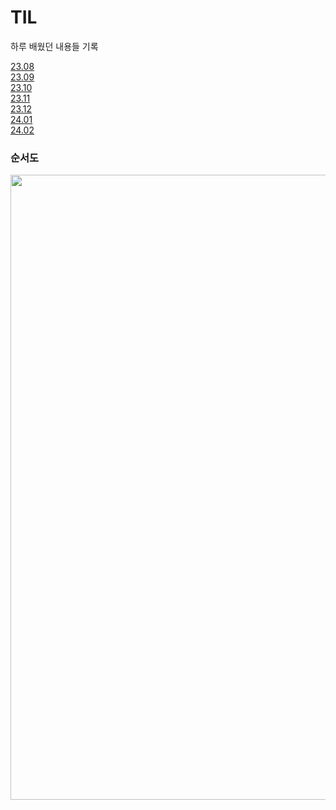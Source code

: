 # TIL
하루 배웠던 내용들 기록

[23.08](https://github.com/mireu79/TIL/tree/main/23.08)<br/>
[23.09](https://github.com/mireu79/TIL/tree/main/23.09)<br/>
[23.10](https://github.com/mireu79/TIL/tree/main/23.10)<br/>
[23.11](https://github.com/mireu79/TIL/tree/main/23.11)<br/>
[23.12](https://github.com/mireu79/TIL/tree/main/23.12)<br/>
[24.01](https://github.com/mireu79/TIL/tree/main/24.01)<br/>
[24.02](https://github.com/mireu79/TIL/tree/main/24.02)

<h3>순서도</h3>
<img src="https://github.com/mireu79/swift-starter-week1/assets/125941932/fec2a729-4f2e-4cdb-9ed2-0512c1358455" width="700" height="1000"/>
